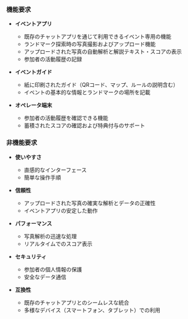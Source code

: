 ### 機能要求

- **イベントアプリ**
  - 既存のチャットアプリを通じて利用できるイベント専用の機能
  - ランドマーク探索時の写真撮影およびアップロード機能
  - アップロードされた写真の自動解析と解説テキスト・スコアの表示
  - 参加者の活動履歴の記録

- **イベントガイド**
  - 紙に印刷されたガイド（QRコード、マップ、ルールの説明含む）
  - イベントの基本的な情報とランドマークの場所を記載

- **オペレータ端末**
  - 参加者の活動履歴を確認できる機能
  - 蓄積されたスコアの確認および特典付与のサポート

### 非機能要求

- **使いやすさ**
  - 直感的なインターフェース
  - 簡単な操作手順

- **信頼性**
  - アップロードされた写真の確実な解析とデータの正確性
  - イベントアプリの安定した動作

- **パフォーマンス**
  - 写真解析の迅速な処理
  - リアルタイムでのスコア表示

- **セキュリティ**
  - 参加者の個人情報の保護
  - 安全なデータ通信

- **互換性**
  - 既存のチャットアプリとのシームレスな統合
  - 多様なデバイス（スマートフォン、タブレット）での利用
